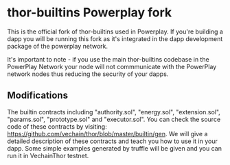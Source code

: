 # thor-builtins Powerplay fork

This is the official fork of thor-builtins used in Powerplay. If you're building a dapp you will be running this fork as it's integrated in the dapp development package of the powerplay network. 

It's important to note - if you use the main thor-builtins codebase in the PowerPlay Network your node will not commmunicate with the PowerPlay network nodes thus reducing the security of your dapps. 

## Modifications

The builtin contracts including "authority.sol", "energy.sol", "extension.sol", "params.sol", "prototype.sol" and "executor.sol". You can check the source code of these contracts by visiting: https://github.com/vechain/thor/blob/master/builtin/gen. We will give a detailed description of these contracts and teach you how to use it in your dapp. Some simple examples generated by truffle will be given and you can run it in VechainThor testnet.


